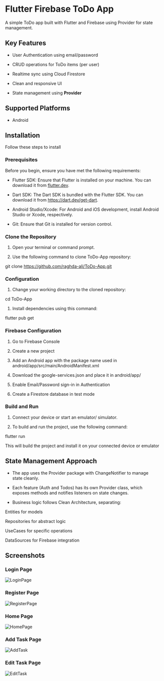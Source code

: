 # Flutter Firebase ToDo App

A simple ToDo app built with Flutter and Firebase using Provider for state management.

## Key Features

- User Authentication using email/password

- CRUD operations for ToDo items (per user)

- Realtime sync using Cloud Firestore

- Clean and responsive UI

- State management using **Provider**

## Supported Platforms

- Android

## Installation

Follow these steps to install

### Prerequisites

Before you begin, ensure you have met the following requirements:

- Flutter SDK: Ensure that Flutter is installed on your machine. You can download it from [flutter.dev](https://flutter.dev).

- Dart SDK: The Dart SDK is bundled with the Flutter SDK. You can download it from https://dart.dev/get-dart.

- Android Studio/Xcode: For Android and iOS development, install Android Studio or Xcode, respectively.

- Git: Ensure that Git is installed for version control.

### Clone the Repository

1. Open your terminal or command prompt.

2. Use the following command to clone ToDo-App repository:

git clone https://github.com/raghda-ali/ToDo-App.git

### Configuration

1. Change your working directory to the cloned repository:

cd  ToDo-App

1. Install dependencies using this command:

flutter pub get

### Firebase Configuration

1. Go to Firebase Console

2. Create a new project

3. Add an Android app with the package name used in android/app/src/main/AndroidManifest.xml

4. Download the google-services.json and place it in android/app/

5. Enable Email/Password sign-in in Authentication

6. Create a Firestore database in test mode

### Build and Run

1. Connect your device or start an emulator/ simulator.

2. To build and run the project, use the following command:

flutter run 

This will build the project and install it on your connected device or emulator

## State Management Approach

- The app uses the Provider package with ChangeNotifier to manage state cleanly.

- Each feature (Auth and Todos) has its own Provider class, which exposes methods and notifies listeners on state changes.

- Business logic follows Clean Architecture, separating:

 Entities for models

 Repositories for abstract logic

 UseCases for specific operations

 DataSources for Firebase integration

## Screenshots

### Login Page
![LoginPage](https://github.com/raghda-ali/ToDo-App/blob/master/Screenshot_1750147726.png)

### Register Page
![RegisterPage](https://github.com/raghda-ali/ToDo-App/blob/master/Screenshot_1750148049.png)

### Home Page
![HomePage](https://github.com/raghda-ali/ToDo-App/blob/master/Screenshot_1750147686.png)

### Add Task Page
![AddTask](https://github.com/raghda-ali/ToDo-App/blob/master/Screenshot_1750147699.png)

### Edit Task Page
![EditTask](https://github.com/raghda-ali/ToDo-App/blob/master/Screenshot_1750147705.png)

